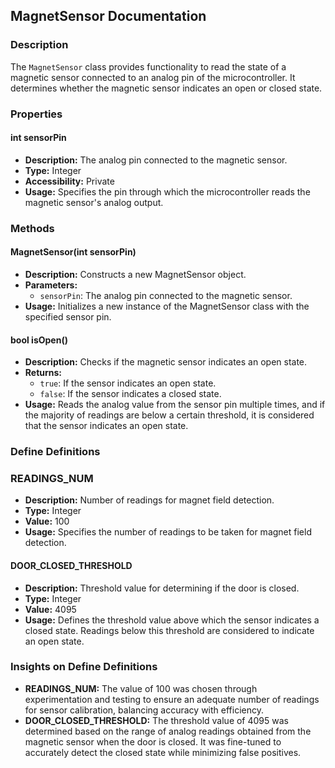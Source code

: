 ## MagnetSensor Documentation

### Description
The `MagnetSensor` class provides functionality to read the state of a magnetic sensor connected to an analog pin of the microcontroller. It determines whether the magnetic sensor indicates an open or closed state.

### Properties

#### int sensorPin
- **Description:** The analog pin connected to the magnetic sensor.
- **Type:** Integer
- **Accessibility:** Private
- **Usage:** Specifies the pin through which the microcontroller reads the magnetic sensor's analog output.

### Methods

#### MagnetSensor(int sensorPin)
- **Description:** Constructs a new MagnetSensor object.
- **Parameters:** 
  - `sensorPin`: The analog pin connected to the magnetic sensor.
- **Usage:** Initializes a new instance of the MagnetSensor class with the specified sensor pin.

#### bool isOpen()
- **Description:** Checks if the magnetic sensor indicates an open state.
- **Returns:** 
  - `true`: If the sensor indicates an open state.
  - `false`: If the sensor indicates a closed state.
- **Usage:** Reads the analog value from the sensor pin multiple times, and if the majority of readings are below a certain threshold, it is considered that the sensor indicates an open state.

### Define Definitions

### READINGS_NUM
- **Description:** Number of readings for magnet field detection.
- **Type:** Integer
- **Value:** 100
- **Usage:** Specifies the number of readings to be taken for magnet field detection.

#### DOOR_CLOSED_THRESHOLD
- **Description:** Threshold value for determining if the door is closed.
- **Type:** Integer
- **Value:** 4095
- **Usage:** Defines the threshold value above which the sensor indicates a closed state. Readings below this threshold are considered to indicate an open state.

### Insights on Define Definitions
- **READINGS_NUM:** The value of 100 was chosen through experimentation and testing to ensure an adequate number of readings for sensor calibration, balancing accuracy with efficiency.
- **DOOR_CLOSED_THRESHOLD:** The threshold value of 4095 was determined based on the range of analog readings obtained from the magnetic sensor when the door is closed. It was fine-tuned to accurately detect the closed state while minimizing false positives.
